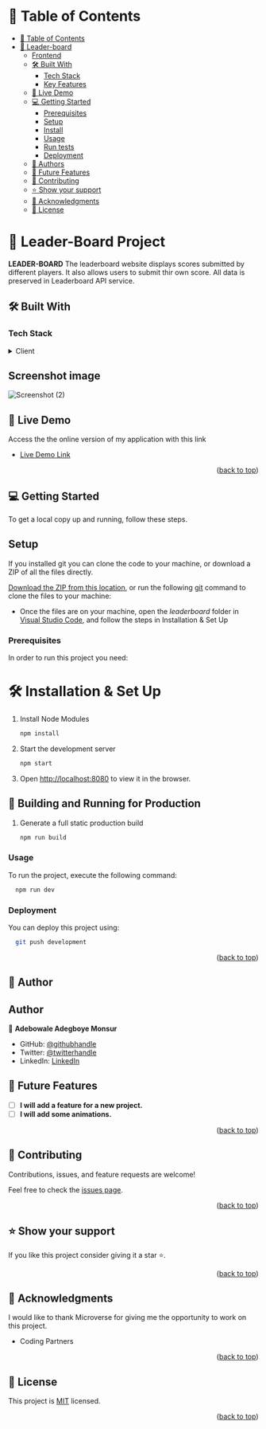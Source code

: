# 📗 Table of Contents

- [📗 Table of Contents](#-table-of-contents)
- [📖 Leader-board ](#-Leader-board--)
  - [Frontend](#Frontend)
  - [🛠 Built With ](#-built-with-)
    - [Tech Stack ](#tech-stack-)
    - [Key Features ](#key-features-)
  - [🚀 Live Demo ](#-live-demo-)
  - [💻 Getting Started ](#-getting-started-)
    - [Prerequisites](#prerequisites)
    - [Setup](#setup)
    - [Install](#install)
    - [Usage](#usage)
    - [Run tests](#run-tests)
    - [Deployment](#deployment)
  - [👥 Authors ](#-authors-)
  - [🔭 Future Features ](#-future-features-)
  - [🤝 Contributing ](#-contributing-)
  - [⭐️ Show your support ](#️-show-your-support-)
  - [🙏 Acknowledgments ](#-acknowledgments-)
  - [📝 License ](#-license-)

# 📖 Leader-Board Project <a name="about-project"></a>

**LEADER-BOARD** The leaderboard website displays scores submitted by different players. It also allows users to submit thir own score. All data is preserved in Leaderboard API service.

## 🛠 Built With <a name="built-with"></a>

### Tech Stack <a name="tech-stack"></a>

<details>
  <summary>Client</summary>
  <ul>
    <li><a href="https://webpack.js.org/">Webpack.js</a></li>
    <li><a href="https://nodejs.org/en/">Node-JS</a></li>
    <li><a href="#">CSS</a></li>
    <li><a href="#">HTML</a></li>
    <li><a href="https://www.jslint.com/">jslint</a></li>
  </ul>
</details>

## Screenshot image

![Screenshot (2)](https://user-images.githubusercontent.com/92458236/208084292-58caffd1-7c33-42a7-b520-84b40f702881.png)

## 🚀 Live Demo <a name="live-demo"></a>

Access the the online version of my application with this link

- [Live Demo Link](https://ademibowale.github.io/Leader-Board/)

<p align="right">(<a href="#readme-top">back to top</a>)</p>

## 💻 Getting Started <a name="getting-started"></a>

To get a local copy up and running, follow these steps.

## Setup

 If you installed git you can clone the code to your machine, or download a ZIP of all the files directly.

[Download the ZIP from this location](https://github.com/ademibowale/Leader-Board/archive/refs/heads/development.zip), or run the following [git](https://github.com/ademibowale/Leader-Board.git) command to clone the files to your machine:

- Once the files are on your machine, open the _leaderboard_ folder in [Visual Studio Code](https://code.visualstudio.com/), and follow the steps in Installation & Set Up


### Prerequisites

In order to run this project you need:

# 🛠 Installation & Set Up

1. Install Node Modules

   ```sh
   npm install
   ```

2. Start the development server

   ```sh
   npm start

   ```

3. Open [http://localhost:8080](http://localhost:8080) to view it in the browser.

## 🚀 Building and Running for Production

1. Generate a full static production build

   ```sh
   npm run build
   ```
### Usage

To run the project, execute the following command:

```sh
  npm run dev
```

### Deployment

You can deploy this project using:

```sh
  git push development
```

<p align="right">(<a href="#readme-top">back to top</a>)</p>

## 👥 Author <a name="author"></a>

## Author

👤 **Adebowale Adegboye Monsur**

- GitHub: [@githubhandle](https://github.com/ademibowale)
- Twitter: [@twitterhandle](https://twitter.com/Ademibowale1)
- LinkedIn: [LinkedIn](https://www.linkedin.com/in/adebowale-adegboye-143568221/)

## 🔭 Future Features <a name="future-features"></a>

- [ ] **I will add a feature for a new project.**
- [ ] **I will add some animations.**

<p align="right">(<a href="#readme-top">back to top</a>)</p>

## 🤝 Contributing <a name="contributing"></a>

Contributions, issues, and feature requests are welcome!

Feel free to check the [issues page](https://github.com/ademibowale/Leader-Board/issues).

<p align="right">(<a href="#readme-top">back to top</a>)</p>

## ⭐️ Show your support <a name="support"></a>

If you like this project consider giving it a star ⭐️.

<p align="right">(<a href="#readme-top">back to top</a>)</p>

## 🙏 Acknowledgments <a name="acknowledgements"></a>

I would like to thank Microverse for giving me the opportunity to work on this project.

- Coding Partners

<p align="right">(<a href="#readme-top">back to top</a>)</p>

## 📝 License <a name="license"></a>

This project is [MIT](./LICENSE) licensed.

<p align="right">(<a href="#readme-top">back to top</a>)</p>

